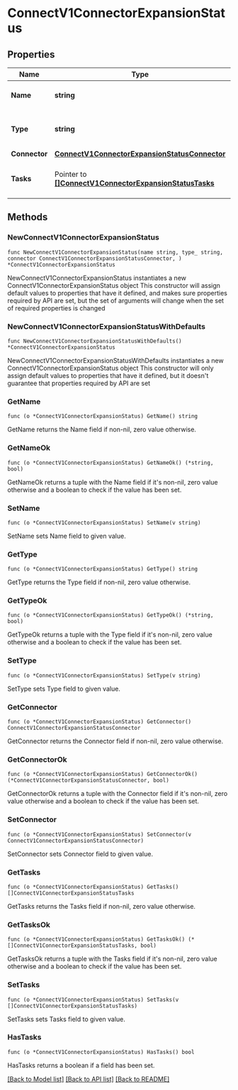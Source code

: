 # ConnectV1ConnectorExpansionStatus

## Properties

Name | Type | Description | Notes
------------ | ------------- | ------------- | -------------
**Name** | **string** | The name of the connector. | 
**Type** | **string** | Type of connector, sink or source. | 
**Connector** | [**ConnectV1ConnectorExpansionStatusConnector**](ConnectV1ConnectorExpansionStatusConnector.md) |  | 
**Tasks** | Pointer to [**[]ConnectV1ConnectorExpansionStatusTasks**](ConnectV1ConnectorExpansionStatusTasks.md) | A map containing the task status. | [optional] 

## Methods

### NewConnectV1ConnectorExpansionStatus

`func NewConnectV1ConnectorExpansionStatus(name string, type_ string, connector ConnectV1ConnectorExpansionStatusConnector, ) *ConnectV1ConnectorExpansionStatus`

NewConnectV1ConnectorExpansionStatus instantiates a new ConnectV1ConnectorExpansionStatus object
This constructor will assign default values to properties that have it defined,
and makes sure properties required by API are set, but the set of arguments
will change when the set of required properties is changed

### NewConnectV1ConnectorExpansionStatusWithDefaults

`func NewConnectV1ConnectorExpansionStatusWithDefaults() *ConnectV1ConnectorExpansionStatus`

NewConnectV1ConnectorExpansionStatusWithDefaults instantiates a new ConnectV1ConnectorExpansionStatus object
This constructor will only assign default values to properties that have it defined,
but it doesn't guarantee that properties required by API are set

### GetName

`func (o *ConnectV1ConnectorExpansionStatus) GetName() string`

GetName returns the Name field if non-nil, zero value otherwise.

### GetNameOk

`func (o *ConnectV1ConnectorExpansionStatus) GetNameOk() (*string, bool)`

GetNameOk returns a tuple with the Name field if it's non-nil, zero value otherwise
and a boolean to check if the value has been set.

### SetName

`func (o *ConnectV1ConnectorExpansionStatus) SetName(v string)`

SetName sets Name field to given value.


### GetType

`func (o *ConnectV1ConnectorExpansionStatus) GetType() string`

GetType returns the Type field if non-nil, zero value otherwise.

### GetTypeOk

`func (o *ConnectV1ConnectorExpansionStatus) GetTypeOk() (*string, bool)`

GetTypeOk returns a tuple with the Type field if it's non-nil, zero value otherwise
and a boolean to check if the value has been set.

### SetType

`func (o *ConnectV1ConnectorExpansionStatus) SetType(v string)`

SetType sets Type field to given value.


### GetConnector

`func (o *ConnectV1ConnectorExpansionStatus) GetConnector() ConnectV1ConnectorExpansionStatusConnector`

GetConnector returns the Connector field if non-nil, zero value otherwise.

### GetConnectorOk

`func (o *ConnectV1ConnectorExpansionStatus) GetConnectorOk() (*ConnectV1ConnectorExpansionStatusConnector, bool)`

GetConnectorOk returns a tuple with the Connector field if it's non-nil, zero value otherwise
and a boolean to check if the value has been set.

### SetConnector

`func (o *ConnectV1ConnectorExpansionStatus) SetConnector(v ConnectV1ConnectorExpansionStatusConnector)`

SetConnector sets Connector field to given value.


### GetTasks

`func (o *ConnectV1ConnectorExpansionStatus) GetTasks() []ConnectV1ConnectorExpansionStatusTasks`

GetTasks returns the Tasks field if non-nil, zero value otherwise.

### GetTasksOk

`func (o *ConnectV1ConnectorExpansionStatus) GetTasksOk() (*[]ConnectV1ConnectorExpansionStatusTasks, bool)`

GetTasksOk returns a tuple with the Tasks field if it's non-nil, zero value otherwise
and a boolean to check if the value has been set.

### SetTasks

`func (o *ConnectV1ConnectorExpansionStatus) SetTasks(v []ConnectV1ConnectorExpansionStatusTasks)`

SetTasks sets Tasks field to given value.

### HasTasks

`func (o *ConnectV1ConnectorExpansionStatus) HasTasks() bool`

HasTasks returns a boolean if a field has been set.


[[Back to Model list]](../README.md#documentation-for-models) [[Back to API list]](../README.md#documentation-for-api-endpoints) [[Back to README]](../README.md)


